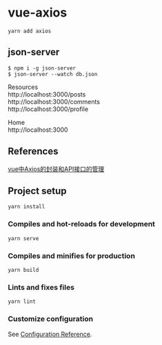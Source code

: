 # vue-axios

`yarn add axios`

## json-server

`$ npm i -g json-server`  
`$ json-server --watch db.json`

  Resources  
  http://localhost:3000/posts  
  http://localhost:3000/comments  
  http://localhost:3000/profile  

  Home  
  http://localhost:3000  


## References

[vue中Axios的封装和API接口的管理](https://juejin.im/post/5b55c118f265da0f6f1aa354)

## Project setup
```
yarn install
```

### Compiles and hot-reloads for development
```
yarn serve
```

### Compiles and minifies for production
```
yarn build
```

### Lints and fixes files
```
yarn lint
```

### Customize configuration
See [Configuration Reference](https://cli.vuejs.org/config/).
